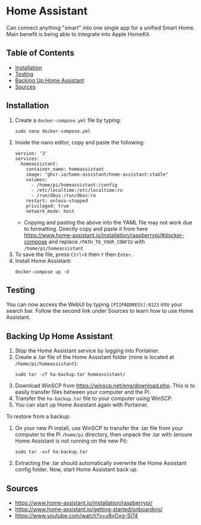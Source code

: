 # Home Assistant 
Can connect anything "smart" into one single app for a unified Smart Home. Main benefit is being able to integrate into Apple HomeKit.
## Table of Contents
- [Installation](#installation)
- [Testing](#testing)
- [Backing Up Home Assistant](#backing-up-home-assistant)
- [Sources](#sources)
## Installation
1. Create a `docker-compose.yml` file by typing:
    ```
    sudo nano docker-compose.yml
    ```
2. Inside the nano editor, copy and paste the following:
    ```
    version: '3'
    services:
      homeassistant:
        container_name: homeassistant
        image: "ghcr.io/home-assistant/home-assistant:stable"
        volumes:
          - /home/pi/homeassistant:/config
          - /etc/localtime:/etc/localtime:ro
          - /run/dbus:/run/dbus:ro
        restart: unless-stopped
        privileged: true
        network_mode: host
    ```
    - Copying and pasting the above into the YAML file may not work due to formatting. Directly copy and paste it from here https://www.home-assistant.io/installation/raspberrypi/#docker-compose and replace `/PATH_TO_YOUR_CONFIG` with `/home/pi/homeassistant`
3. To save the file, press `Ctrl+X` then `Y` then `Enter`.
4. Install Home Assistant:
    ```
    docker-compose up -d
    ```
## Testing
You can now access the WebUI by typing `[PIIPADDRESS]:8123` into your search bar. Follow the second link under Sources to learn how to use Home Assistant.
## Backing Up Home Assistant
1. Stop the Home Assistant service by logging into Portainer.
2. Create a .tar file of the Home Assistant folder (mine is located at `/home/pi/homeassistant`):
    ```
    sudo tar -cf ha-backup.tar homeassistant/
    ```
3. Download WinSCP from https://winscp.net/eng/download.php. This is to easily transfer files between your computer and the Pi.
4. Transfer the `ha-backup.tar` file to your computer using WinSCP.
5. You can start up Home Assistant again with Portainer.
<!-- -->

To restore from a backup:
1. On your new Pi install, use WinSCP to transfer the .tar file from your computer to the Pi `/home/pi` directory, then unpack the .tar with (ensure Home Assistant is not running on the new Pi):
    ```
    sudo tar -xvf ha-backup.tar
    ```
2. Extracting the .tar should automatically overwrite the Home Assistant config folder. Now, start Home Assistant back up.
## Sources
* https://www.home-assistant.io/installation/raspberrypi/
* https://www.home-assistant.io/getting-started/onboarding/
* https://www.youtube.com/watch?v=u8vOxg-SI74

